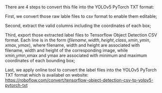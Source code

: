There are 4 steps to convert this file into the YOLOv5 PyTorch TXT format:

First, we convert those raw lable files to csv format to enable them editable;

Second, extract the valid columns including the coordinates of each box;

Third, export those extracted label files to Tensorflow Object Detection CSV format. Each line is in the form $(filename,width,height,class,xmin,ymin,xmax,ymax)$, where filename, width and height are associated with filename, width and height of the corresponding image, while xmin,ymin,xmax and ymax are associated with minimum and maximum coordinates of each bounding box;

Last, we apply online tool to convert the label files into the YOLOv5 PyTorch TXT format which is availabel on website: https://roboflow.com/convert/tensorflow-object-detection-csv-to-yolov5-pytorch-txt


